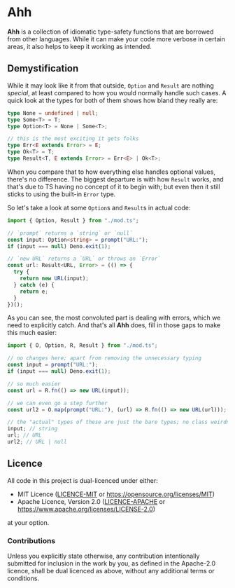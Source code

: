 <!-- deno-fmt-ignore-file -->

# Ahh

**Ahh** is a collection of idiomatic type-safety functions that are borrowed
from other languages. While it can make your code more verbose in certain areas,
it also helps to keep it working as intended.

## Demystification

While it may look like it from that outside, `Option` and `Result` are nothing
*special*, at least compared to how you would normally handle such cases. A
quick look at the types for both of them shows how bland they really are:

```ts
type None = undefined | null;
type Some<T> = T;
type Option<T> = None | Some<T>;

// this is the most exciting it gets folks
type Err<E extends Error> = E;
type Ok<T> = T;
type Result<T, E extends Error> = Err<E> | Ok<T>;
```

When you compare that to how everything else handles optional values, there's no
difference. The biggest departure is with how `Result` works, and that's due to
TS having no concept of it to begin with; but even then it still sticks to using
the built-in `Error` type.

So let's take a look at some `Option`s and `Result`s in actual code:

```ts
import { Option, Result } from "./mod.ts";

// `prompt` returns a `string` or `null`
const input: Option<string> = prompt("URL:");
if (input === null) Deno.exit(1);

// `new URL` returns a `URL` or throws an `Error`
const url: Result<URL, Error> = (() => {
  try {
    return new URL(input);
  } catch (e) {
    return e;
  }
})();
```

As you can see, the most convoluted part is dealing with errors, which we need
to explicitly catch. And that's all **Ahh** does, fill in those gaps to make
this much easier:

```ts
import { O, Option, R, Result } from "./mod.ts";

// no changes here; apart from removing the unnecessary typing
const input = prompt("URL:");
if (input === null) Deno.exit(1);

// so much easier
const url = R.fn(() => new URL(input));

// we can even go a step further
const url2 = O.map(prompt("URL:"), (url) => R.fn(() => new URL(url)));

// the "actual" types of these are just the bare types; no class weirdness
input; // string
url; // URL
url2; // URL | null
```

## Licence

All code in this project is dual-licenced under either:

- MIT Licence ([LICENCE-MIT](./LICENCE-MIT) or
  https://opensource.org/licenses/MIT)
- Apache Licence, Version 2.0 ([LICENCE-APACHE](./LICENCE-APACHE) or
  https://www.apache.org/licenses/LICENSE-2.0)

at your option.

### Contributions

Unless you explicitly state otherwise, any contribution intentionally submitted
for inclusion in the work by you, as defined in the Apache-2.0 licence, shall be
dual licenced as above, without any additional terms or conditions.
